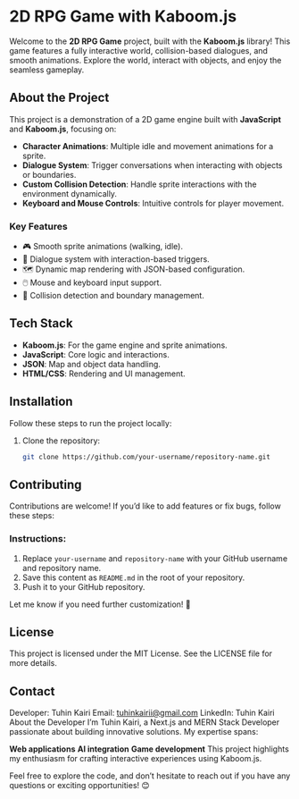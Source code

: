 # **2D RPG Game with Kaboom.js**

Welcome to the **2D RPG Game** project, built with the **Kaboom.js** library! This game features a fully interactive world, collision-based dialogues, and smooth animations. Explore the world, interact with objects, and enjoy the seamless gameplay.

## **About the Project**

This project is a demonstration of a 2D game engine built with **JavaScript** and **Kaboom.js**, focusing on:
- **Character Animations**: Multiple idle and movement animations for a sprite.
- **Dialogue System**: Trigger conversations when interacting with objects or boundaries.
- **Custom Collision Detection**: Handle sprite interactions with the environment dynamically.
- **Keyboard and Mouse Controls**: Intuitive controls for player movement.

### **Key Features**
- 🎮 Smooth sprite animations (walking, idle).
- 💬 Dialogue system with interaction-based triggers.
- 🗺️ Dynamic map rendering with JSON-based configuration.
- 🖱️ Mouse and keyboard input support.
- 🧱 Collision detection and boundary management.

## **Tech Stack**

- **Kaboom.js**: For the game engine and sprite animations.
- **JavaScript**: Core logic and interactions.
- **JSON**: Map and object data handling.
- **HTML/CSS**: Rendering and UI management.

## **Installation**

Follow these steps to run the project locally:

1. Clone the repository:
   ```bash
   git clone https://github.com/your-username/repository-name.git

## **Contributing**
Contributions are welcome! If you’d like to add features or fix bugs, follow these steps:

### Instructions:
1. Replace `your-username` and `repository-name` with your GitHub username and repository name.
2. Save this content as `README.md` in the root of your repository.
3. Push it to your GitHub repository.

Let me know if you need further customization! 🚀

## **License**
This project is licensed under the MIT License. See the LICENSE file for more details.

## **Contact**
Developer: Tuhin Kairi
Email: tuhinkairii@gmail.com
LinkedIn: Tuhin Kairi
About the Developer
I’m Tuhin Kairi, a Next.js and MERN Stack Developer passionate about building innovative solutions. My expertise spans:

**Web applications**
**AI integration**
**Game development**
This project highlights my enthusiasm for crafting interactive experiences using Kaboom.js.

Feel free to explore the code, and don’t hesitate to reach out if you have any questions or exciting opportunities! 😊

